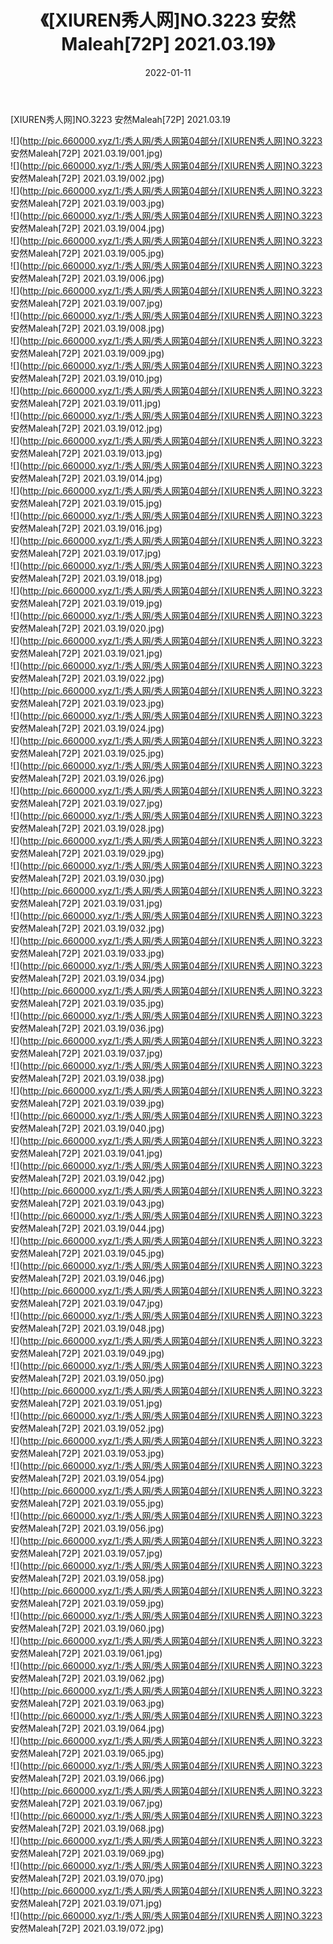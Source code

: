 ﻿---
layout: post
title:  《[XIUREN秀人网]NO.3223 安然Maleah[72P] 2021.03.19》
date:   2022-01-11
img: http://pic.660000.xyz/1:/秀人网/秀人网第04部分/[XIUREN秀人网]NO.3223 安然Maleah[72P] 2021.03.19/000.jpg
categories: [美女, 清纯, 唯美]
---

[XIUREN秀人网]NO.3223 安然Maleah[72P] 2021.03.19

 ![](http://pic.660000.xyz/1:/秀人网/秀人网第04部分/[XIUREN秀人网]NO.3223 安然Maleah[72P] 2021.03.19/001.jpg) <br>![](http://pic.660000.xyz/1:/秀人网/秀人网第04部分/[XIUREN秀人网]NO.3223 安然Maleah[72P] 2021.03.19/002.jpg) <br>![](http://pic.660000.xyz/1:/秀人网/秀人网第04部分/[XIUREN秀人网]NO.3223 安然Maleah[72P] 2021.03.19/003.jpg) <br>![](http://pic.660000.xyz/1:/秀人网/秀人网第04部分/[XIUREN秀人网]NO.3223 安然Maleah[72P] 2021.03.19/004.jpg) <br>![](http://pic.660000.xyz/1:/秀人网/秀人网第04部分/[XIUREN秀人网]NO.3223 安然Maleah[72P] 2021.03.19/005.jpg) <br>![](http://pic.660000.xyz/1:/秀人网/秀人网第04部分/[XIUREN秀人网]NO.3223 安然Maleah[72P] 2021.03.19/006.jpg) <br>![](http://pic.660000.xyz/1:/秀人网/秀人网第04部分/[XIUREN秀人网]NO.3223 安然Maleah[72P] 2021.03.19/007.jpg) <br>![](http://pic.660000.xyz/1:/秀人网/秀人网第04部分/[XIUREN秀人网]NO.3223 安然Maleah[72P] 2021.03.19/008.jpg) <br>![](http://pic.660000.xyz/1:/秀人网/秀人网第04部分/[XIUREN秀人网]NO.3223 安然Maleah[72P] 2021.03.19/009.jpg) <br>![](http://pic.660000.xyz/1:/秀人网/秀人网第04部分/[XIUREN秀人网]NO.3223 安然Maleah[72P] 2021.03.19/010.jpg) <br>![](http://pic.660000.xyz/1:/秀人网/秀人网第04部分/[XIUREN秀人网]NO.3223 安然Maleah[72P] 2021.03.19/011.jpg) <br>![](http://pic.660000.xyz/1:/秀人网/秀人网第04部分/[XIUREN秀人网]NO.3223 安然Maleah[72P] 2021.03.19/012.jpg) <br>![](http://pic.660000.xyz/1:/秀人网/秀人网第04部分/[XIUREN秀人网]NO.3223 安然Maleah[72P] 2021.03.19/013.jpg) <br>![](http://pic.660000.xyz/1:/秀人网/秀人网第04部分/[XIUREN秀人网]NO.3223 安然Maleah[72P] 2021.03.19/014.jpg) <br>![](http://pic.660000.xyz/1:/秀人网/秀人网第04部分/[XIUREN秀人网]NO.3223 安然Maleah[72P] 2021.03.19/015.jpg) <br>![](http://pic.660000.xyz/1:/秀人网/秀人网第04部分/[XIUREN秀人网]NO.3223 安然Maleah[72P] 2021.03.19/016.jpg) <br>![](http://pic.660000.xyz/1:/秀人网/秀人网第04部分/[XIUREN秀人网]NO.3223 安然Maleah[72P] 2021.03.19/017.jpg) <br>![](http://pic.660000.xyz/1:/秀人网/秀人网第04部分/[XIUREN秀人网]NO.3223 安然Maleah[72P] 2021.03.19/018.jpg) <br>![](http://pic.660000.xyz/1:/秀人网/秀人网第04部分/[XIUREN秀人网]NO.3223 安然Maleah[72P] 2021.03.19/019.jpg) <br>![](http://pic.660000.xyz/1:/秀人网/秀人网第04部分/[XIUREN秀人网]NO.3223 安然Maleah[72P] 2021.03.19/020.jpg) <br>![](http://pic.660000.xyz/1:/秀人网/秀人网第04部分/[XIUREN秀人网]NO.3223 安然Maleah[72P] 2021.03.19/021.jpg) <br>![](http://pic.660000.xyz/1:/秀人网/秀人网第04部分/[XIUREN秀人网]NO.3223 安然Maleah[72P] 2021.03.19/022.jpg) <br>![](http://pic.660000.xyz/1:/秀人网/秀人网第04部分/[XIUREN秀人网]NO.3223 安然Maleah[72P] 2021.03.19/023.jpg) <br>![](http://pic.660000.xyz/1:/秀人网/秀人网第04部分/[XIUREN秀人网]NO.3223 安然Maleah[72P] 2021.03.19/024.jpg) <br>![](http://pic.660000.xyz/1:/秀人网/秀人网第04部分/[XIUREN秀人网]NO.3223 安然Maleah[72P] 2021.03.19/025.jpg) <br>![](http://pic.660000.xyz/1:/秀人网/秀人网第04部分/[XIUREN秀人网]NO.3223 安然Maleah[72P] 2021.03.19/026.jpg) <br>![](http://pic.660000.xyz/1:/秀人网/秀人网第04部分/[XIUREN秀人网]NO.3223 安然Maleah[72P] 2021.03.19/027.jpg) <br>![](http://pic.660000.xyz/1:/秀人网/秀人网第04部分/[XIUREN秀人网]NO.3223 安然Maleah[72P] 2021.03.19/028.jpg) <br>![](http://pic.660000.xyz/1:/秀人网/秀人网第04部分/[XIUREN秀人网]NO.3223 安然Maleah[72P] 2021.03.19/029.jpg) <br>![](http://pic.660000.xyz/1:/秀人网/秀人网第04部分/[XIUREN秀人网]NO.3223 安然Maleah[72P] 2021.03.19/030.jpg) <br>![](http://pic.660000.xyz/1:/秀人网/秀人网第04部分/[XIUREN秀人网]NO.3223 安然Maleah[72P] 2021.03.19/031.jpg) <br>![](http://pic.660000.xyz/1:/秀人网/秀人网第04部分/[XIUREN秀人网]NO.3223 安然Maleah[72P] 2021.03.19/032.jpg) <br>![](http://pic.660000.xyz/1:/秀人网/秀人网第04部分/[XIUREN秀人网]NO.3223 安然Maleah[72P] 2021.03.19/033.jpg) <br>![](http://pic.660000.xyz/1:/秀人网/秀人网第04部分/[XIUREN秀人网]NO.3223 安然Maleah[72P] 2021.03.19/034.jpg) <br>![](http://pic.660000.xyz/1:/秀人网/秀人网第04部分/[XIUREN秀人网]NO.3223 安然Maleah[72P] 2021.03.19/035.jpg) <br>![](http://pic.660000.xyz/1:/秀人网/秀人网第04部分/[XIUREN秀人网]NO.3223 安然Maleah[72P] 2021.03.19/036.jpg) <br>![](http://pic.660000.xyz/1:/秀人网/秀人网第04部分/[XIUREN秀人网]NO.3223 安然Maleah[72P] 2021.03.19/037.jpg) <br>![](http://pic.660000.xyz/1:/秀人网/秀人网第04部分/[XIUREN秀人网]NO.3223 安然Maleah[72P] 2021.03.19/038.jpg) <br>![](http://pic.660000.xyz/1:/秀人网/秀人网第04部分/[XIUREN秀人网]NO.3223 安然Maleah[72P] 2021.03.19/039.jpg) <br>![](http://pic.660000.xyz/1:/秀人网/秀人网第04部分/[XIUREN秀人网]NO.3223 安然Maleah[72P] 2021.03.19/040.jpg) <br>![](http://pic.660000.xyz/1:/秀人网/秀人网第04部分/[XIUREN秀人网]NO.3223 安然Maleah[72P] 2021.03.19/041.jpg) <br>![](http://pic.660000.xyz/1:/秀人网/秀人网第04部分/[XIUREN秀人网]NO.3223 安然Maleah[72P] 2021.03.19/042.jpg) <br>![](http://pic.660000.xyz/1:/秀人网/秀人网第04部分/[XIUREN秀人网]NO.3223 安然Maleah[72P] 2021.03.19/043.jpg) <br>![](http://pic.660000.xyz/1:/秀人网/秀人网第04部分/[XIUREN秀人网]NO.3223 安然Maleah[72P] 2021.03.19/044.jpg) <br>![](http://pic.660000.xyz/1:/秀人网/秀人网第04部分/[XIUREN秀人网]NO.3223 安然Maleah[72P] 2021.03.19/045.jpg) <br>![](http://pic.660000.xyz/1:/秀人网/秀人网第04部分/[XIUREN秀人网]NO.3223 安然Maleah[72P] 2021.03.19/046.jpg) <br>![](http://pic.660000.xyz/1:/秀人网/秀人网第04部分/[XIUREN秀人网]NO.3223 安然Maleah[72P] 2021.03.19/047.jpg) <br>![](http://pic.660000.xyz/1:/秀人网/秀人网第04部分/[XIUREN秀人网]NO.3223 安然Maleah[72P] 2021.03.19/048.jpg) <br>![](http://pic.660000.xyz/1:/秀人网/秀人网第04部分/[XIUREN秀人网]NO.3223 安然Maleah[72P] 2021.03.19/049.jpg) <br>![](http://pic.660000.xyz/1:/秀人网/秀人网第04部分/[XIUREN秀人网]NO.3223 安然Maleah[72P] 2021.03.19/050.jpg) <br>![](http://pic.660000.xyz/1:/秀人网/秀人网第04部分/[XIUREN秀人网]NO.3223 安然Maleah[72P] 2021.03.19/051.jpg) <br>![](http://pic.660000.xyz/1:/秀人网/秀人网第04部分/[XIUREN秀人网]NO.3223 安然Maleah[72P] 2021.03.19/052.jpg) <br>![](http://pic.660000.xyz/1:/秀人网/秀人网第04部分/[XIUREN秀人网]NO.3223 安然Maleah[72P] 2021.03.19/053.jpg) <br>![](http://pic.660000.xyz/1:/秀人网/秀人网第04部分/[XIUREN秀人网]NO.3223 安然Maleah[72P] 2021.03.19/054.jpg) <br>![](http://pic.660000.xyz/1:/秀人网/秀人网第04部分/[XIUREN秀人网]NO.3223 安然Maleah[72P] 2021.03.19/055.jpg) <br>![](http://pic.660000.xyz/1:/秀人网/秀人网第04部分/[XIUREN秀人网]NO.3223 安然Maleah[72P] 2021.03.19/056.jpg) <br>![](http://pic.660000.xyz/1:/秀人网/秀人网第04部分/[XIUREN秀人网]NO.3223 安然Maleah[72P] 2021.03.19/057.jpg) <br>![](http://pic.660000.xyz/1:/秀人网/秀人网第04部分/[XIUREN秀人网]NO.3223 安然Maleah[72P] 2021.03.19/058.jpg) <br>![](http://pic.660000.xyz/1:/秀人网/秀人网第04部分/[XIUREN秀人网]NO.3223 安然Maleah[72P] 2021.03.19/059.jpg) <br>![](http://pic.660000.xyz/1:/秀人网/秀人网第04部分/[XIUREN秀人网]NO.3223 安然Maleah[72P] 2021.03.19/060.jpg) <br>![](http://pic.660000.xyz/1:/秀人网/秀人网第04部分/[XIUREN秀人网]NO.3223 安然Maleah[72P] 2021.03.19/061.jpg) <br>![](http://pic.660000.xyz/1:/秀人网/秀人网第04部分/[XIUREN秀人网]NO.3223 安然Maleah[72P] 2021.03.19/062.jpg) <br>![](http://pic.660000.xyz/1:/秀人网/秀人网第04部分/[XIUREN秀人网]NO.3223 安然Maleah[72P] 2021.03.19/063.jpg) <br>![](http://pic.660000.xyz/1:/秀人网/秀人网第04部分/[XIUREN秀人网]NO.3223 安然Maleah[72P] 2021.03.19/064.jpg) <br>![](http://pic.660000.xyz/1:/秀人网/秀人网第04部分/[XIUREN秀人网]NO.3223 安然Maleah[72P] 2021.03.19/065.jpg) <br>![](http://pic.660000.xyz/1:/秀人网/秀人网第04部分/[XIUREN秀人网]NO.3223 安然Maleah[72P] 2021.03.19/066.jpg) <br>![](http://pic.660000.xyz/1:/秀人网/秀人网第04部分/[XIUREN秀人网]NO.3223 安然Maleah[72P] 2021.03.19/067.jpg) <br>![](http://pic.660000.xyz/1:/秀人网/秀人网第04部分/[XIUREN秀人网]NO.3223 安然Maleah[72P] 2021.03.19/068.jpg) <br>![](http://pic.660000.xyz/1:/秀人网/秀人网第04部分/[XIUREN秀人网]NO.3223 安然Maleah[72P] 2021.03.19/069.jpg) <br>![](http://pic.660000.xyz/1:/秀人网/秀人网第04部分/[XIUREN秀人网]NO.3223 安然Maleah[72P] 2021.03.19/070.jpg) <br>![](http://pic.660000.xyz/1:/秀人网/秀人网第04部分/[XIUREN秀人网]NO.3223 安然Maleah[72P] 2021.03.19/071.jpg) <br>![](http://pic.660000.xyz/1:/秀人网/秀人网第04部分/[XIUREN秀人网]NO.3223 安然Maleah[72P] 2021.03.19/072.jpg) <br>